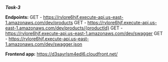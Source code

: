**_Task-3_**

**Endpoints:**
GET - https://rvlore6hjf.execute-api.us-east-1.amazonaws.com/dev/products
GET - https://rvlore6hjf.execute-api.us-east-1.amazonaws.com/dev/products/{productId}
GET - https://rvlore6hjf.execute-api.us-east-1.amazonaws.com/dev/swagger
GET - https://rvlore6hjf.execute-api.us-east-1.amazonaws.com/dev/swagger.json

**Frontend app:** https://d3sayrlsm4edl6.cloudfront.net/
